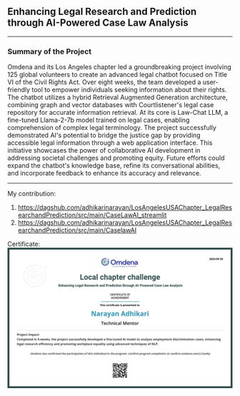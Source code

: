 
##  Enhancing Legal Research and Prediction through AI-Powered Case Law Analysis
---
### Summary of the Project
Omdena and its Los Angeles chapter led a groundbreaking project involving 125 global volunteers to create an advanced legal chatbot focused on Title VI of the Civil Rights Act. Over eight weeks, the team developed a user-friendly tool to empower individuals seeking information about their rights. The chatbot utilizes a hybrid Retrieval Augmented Generation architecture, combining graph and vector databases with Courtlistener's legal case repository for accurate information retrieval. At its core is Law-Chat LLM, a fine-tuned Llama-2-7b model trained on legal cases, enabling comprehension of complex legal terminology. The project successfully demonstrated AI's potential to bridge the justice gap by providing accessible legal information through a web application interface. This initiative showcases the power of collaborative AI development in addressing societal challenges and promoting equity. Future efforts could expand the chatbot's knowledge base, refine its conversational abilities, and incorporate feedback to enhance its accuracy and relevance.

---

My contribution:
1. https://dagshub.com/adhikarinarayan/LosAngelesUSAChapter_LegalResearchandPrediction/src/main/CaseLawAI_streamlit
2. https://dagshub.com/adhikarinarayan/LosAngelesUSAChapter_LegalResearchandPrediction/src/main/CaselawAI


Certificate:
![ig](https://github.com/adhikarinarayan/omdena_lawcaseai/blob/main/Omdena%20Certificate.png?raw=true)
